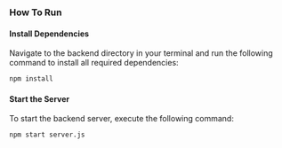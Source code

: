 ### How To Run

#### Install Dependencies

Navigate to the backend directory in your terminal and run the following command to install all required dependencies:

```bash
npm install
```

#### Start the Server

To start the backend server, execute the following command:

```bash
npm start server.js
```